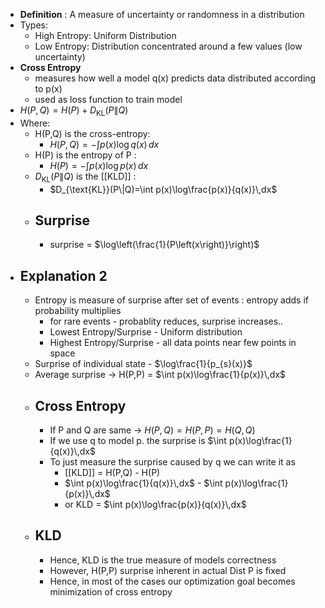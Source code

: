 - **Definition** : A measure of uncertainty or randomness in a distribution
- Types:
	- High Entropy: Uniform Distribution
	- Low Entropy: Distribution concentrated around a few values (low uncertainty)
- **Cross Entropy**
	- measures how well a model q(x) predicts data distributed according to p(x)
	- used as loss function to train model
- $H(P,Q)=H(P)+D_{\text{KL}}(P\|Q)$
- Where:
	- H(P,Q) is the cross-entropy:
		- $H(P,Q)=-\int p(x)\log q(x)\,dx$
	- H(P) is the entropy of P :
		- $H(P)=-\int p(x)\log p(x)\,dx$
	- $D_{\text{KL}}(P\|Q)$ is the [[KLD]] :
		- $D_{\text{KL}}(P\|Q)=\int p(x)\log\frac{p(x)}{q(x)}\,dx$
	- ## Surprise
		- surprise = $\log\left(\frac{1}{P\left(x\right)}\right)$
- ## Explanation 2
	- Entropy is measure of surprise after set of events : entropy adds if probability multiplies
		- for rare events - probablity reduces, surprise increases..
		- Lowest Entropy/Surprise - Uniform distribution
		- Highest Entropy/Surprise - all data points near few points in space
	- Surprise of individual state - $\log\frac{1}{p_{s}(x)}$
	- Average surprise -> H(P,P) = $\int p(x)\log\frac{1}{p(x)}\,dx$
	- ## Cross Entropy
		- If P and Q are same -> $H\left(P,Q\right)=H\left(P,P\right)=H\left(Q,Q\right)$
		- If we use q to model p. the surprise is $\int p(x)\log\frac{1}{q(x)}\,dx$
		- To just measure the surprise caused by q we can write it as
			- [[KLD]] = H(P,Q) - H(P)
			- $\int p(x)\log\frac{1}{q(x)}\,dx$ - $\int p(x)\log\frac{1}{p(x)}\,dx$
			- or KLD = $\int p(x)\log\frac{p(x)}{q(x)}\,dx$
	- ## KLD
		- Hence, KLD is the true measure of models correctness
		- However, H(P,P) surprise inherent in actual Dist P is fixed
		- Hence, in most of the cases our optimization goal becomes minimization of cross entropy